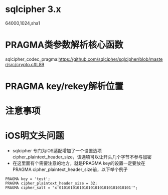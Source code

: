 # sqlcipher 3.x
64000,1024,sha1
# PRAGMA类参数解析核心函数
sqlcipher_codec_pragma:https://github.com/sqlcipher/sqlcipher/blob/master/src/crypto.c#L89
# PRAGMA key/rekey解析位置
# 注意事项
# iOS明文头问题
- sqlcipher 专门为iOS适配增加了一个设置选项cipher_plaintext_header_size，该选项可以让开头几个字节不参与加密
- 在这里面有个需要注意的地方，就是PRAGMA key的设置一定要放在PRAGMA cipher_plaintext_header_size前，以下举个例子
```
PRAGMA key = 'test';
PRAGMA cipher_plaintext_header_size = 32;
PRAGMA cipher_salt = "x'01010101010101010101010101010101'";
```
